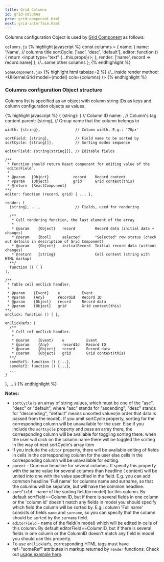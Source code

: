 ```yaml
---
title: Grid Columns
id: grid-columns
prev: grid-component.html
next: grid-interface.html
---
```


Columns configuration Object is used by [Grid Component](/docs/grid-component.html) as follows:

`columns.js`
{% highlight javascript %}
const columns = {
  name: {
    name: 'Name', // columns title
    sortCycle: ['asc', 'desc', 'default'],
    editor: function () {
      return <input type="text" {...this.props}/>;
    },
    render: ['name', record => record.name]
  },
  //...some other columns
};
{% endhighlight %}

`SomeComponent.jsx`
{% highlight html tabsize=2 %}
//...inside render method:
<UIKernel.Grid
  model={model}
  cols={columns}
/>
{% endhighlight %}

### Columns configuration Object structure
Columns list is specified as an object with column string IDs as keys and column configuration objects as values.

{% highlight javascript %}
{
  {string}: {                       // Column ID
    name: <string>,                 // Column's <th> tag content
    parent: {string},               // Group name that the column belongs to

    width: {string},                // Column width. E.g.: '70px'

    sortField: {string},            // Field name to be sorted by
    sortCycle: {string[]},          // Sorting modes sequence

    editorField: {string|string[]}, // Editable fields

    /**
     * Function should return React component for editing value of the `editorField`.
     *
     * @param   {Object}           record    Record content
     * @param   {Object}           grid      Grid context(this)
     * @return  {ReactComponent}
    **/
    editor: function (record, grid) { ... },

    render: [
      {string}, ...,                // Fields, used for rendering

      /**
       * Cell rendering function, the last element of the array
       *
       * @param    {Object}   record         Record data (initial data + changes)
       * @param    {bool}     selected       "Selected" row status (check out details in description of Grid Component)
       * @param    {Object}   initialRecord  Initial record data (without changes)
       * @return   {string}                  Cell content (string with HTML markup)
      **/
      function () { }
    ],

    /**
     * Table cell onClick handler.
     *
     * @param    {Event}    e          Event
     * @param    {Any}      recordId   Record ID
     * @param    {Object}   record     Record data
     * @param    {Object}   grid       Grid context(this)
    **/
    onClick: function () { },

    onClickRefs: {
      /**
       * Cell ref onClick handler.
       *
       * @param    {Event}    e          Event
       * @param    {Any}      recordId   Record ID
       * @param    {Object}   record     Record data
       * @param    {Object}   grid       Grid context(this)
      **/
      someRef1: function () {...},
      someRef2: function () {...},
      ...
    }
  }, ...
}
{% endhighlight %}

**Notes:**

- `sortCycle` is an array of string values,
  which must be one of the "asc", "desc" or "default", where
  "asc" stands for "ascending",
  "desc" stands for "descending",
  "default" means unsorted values(in order that data is passed from the model).
  If you omit sortCycle property, sorting for the corresponding column
  will be unavailable for the user. Else if you include the `sortCycle` property
  and pass an array there, the corresponding column will be available
  for toggling sorting there: when the user will click on the column name
  there will be toggled the sorting in the way of next sortCycle's array item
- If you include the `editor` property, there will be available
  editing of fields in cells in the corresponding column for the user else
  cells in the corresponding column will be unavailable for editing.
- `parent` - Common headline for several columns. If specify this
  property with the same value for several columns than headline
  (<th> content) will be united into one with the value
  specified in the field. E.g. you can add common headline 'Full name' for columns
  name and surname, so that the columns will be separate,
  but will have the common headline.
- `sortField` - name of the sorting field(in model) for this column.
  By default sortField==Column ID, but if there is several fields in one column
  or the 'column id' doesn't match any fields in model
  you should specify which field the column will be sorted by.
  E.g.: column 'Full name' consists of fields `name` and `surname`,
  so you can specify that the column should be sorted by the `surname` field.
- `editorField` - name of the field(in model) which will be
   edited in cells of this column. By default editorField==ColumnID,
 but if there is several fields in one column or the ColumnID
   doesn't match any field in model you should use this property.
-  To use `onClickRefs`, corresponding HTML tags must have ref="someRef" attributes
   in markup returned by `render` functions. Check out [usage example here](/docs/removing-records.html).
